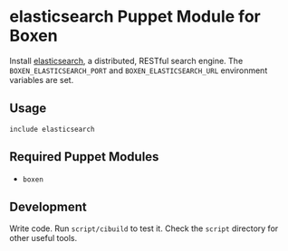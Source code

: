 # elasticsearch Puppet Module for Boxen

Install [elasticsearch](http://www.elasticsearch.org), a distributed,
RESTful search engine. The `BOXEN_ELASTICSEARCH_PORT` and 
`BOXEN_ELASTICSEARCH_URL` environment variables are set.

## Usage

```puppet
include elasticsearch
```

## Required Puppet Modules

* `boxen`

## Development

Write code. Run `script/cibuild` to test it. Check the `script`
directory for other useful tools.
